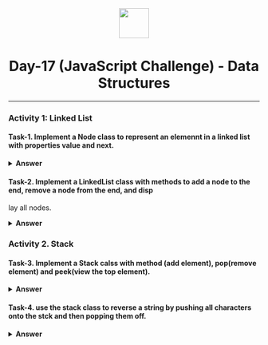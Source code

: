 <div align="center">
  <img height="60" src="https://img.icons8.com/color/344/javascript.png">
  <h1>Day-17 (JavaScript Challenge) - Data Structures</h1>
</div>

---

### Activity 1: Linked List

#### Task-1. Implement a Node class to represent an elemennt in a linked list with properties value and next. 

<details><summary><b>Answer</b></summary>
<p>

```javascript
class Node {
    constructor(value) {
        this.value = value;  // The data for this node
        this.next = null;    // A pointer to the next node in the list, initially null
    }
}

// Example usage:
const firstNode = new Node(10);
const secondNode = new Node(20);

firstNode.next = secondNode; // Link the first node to the second node

console.log(firstNode.value); // Output: 10
console.log(firstNode.next.value); // Output: 20


```

</p>
</details>

#### Task-2. Implement a LinkedList class with methods to add a node to the end, remove a node from the end, and disp
lay all nodes.

<details><summary><b>Answer</b></summary>
<p>

```javascript
class Node {
    constructor(value) {
        this.value = value;
        this.next = null;
    }
}

class LinkedList {
    constructor() {
        this.head = null;
    }

    addNodeToEnd(value) {
        const newNode = new Node(value);
        if (this.head === null) {
            this.head = newNode;
        } else {
            let current = this.head;
            while (current.next !== null) {
                current = current.next;
            }
            current.next = newNode;
        }
    }

    removeNodeFromEnd() {
        if (this.head === null) {
            console.log("List is empty.");
            return;
        }

        if (this.head.next === null) {
            this.head = null;
            return;
        }

        let current = this.head;
        while (current.next.next !== null) {
            current = current.next;
        }
        current.next = null;
    }

    displayNodes() {
        let current = this.head;
        while (current !== null) {
            process.stdout.write(current.value + " -> ");
            current = current.next;
        }
        console.log("None");
    }
}

// Example usage
const ll = new LinkedList();
ll.addNodeToEnd(10);
ll.addNodeToEnd(20);
ll.addNodeToEnd(30);

console.log("Linked List after adding nodes:");
ll.displayNodes();

ll.removeNodeFromEnd();
console.log("Linked List after removing a node from the end:");
ll.displayNodes();

```

</p>
</details>

### Activity 2. Stack

#### Task-3. Implement a Stack calss with method (add element), pop(remove element) and peek(view the top element).

<details><summary><b>Answer</b></summary>
<p>

```javascript
class Stack {
  constructor() {
    this.items = [];
  }

  // Method to add an element to the stack
  add(element) {
    this.items.push(element);
  }

  // Method to remove the top element from the stack
  pop() {
    if (this.isEmpty()) {
      throw new Error('Stack is empty');
    }
    return this.items.pop();
  }

  // Method to view the top element of the stack
  peek() {
    if (this.isEmpty()) {
      throw new Error('Stack is empty');
    }
    return this.items[this.items.length - 1];
  }

  // Helper method to check if the stack is empty
  isEmpty() {
    return this.items.length === 0;
  }

  // Helper method to get the size of the stack
  size() {
    return this.items.length;
  }
}

// Example usage:
const stack = new Stack();
stack.add(10);
stack.add(20);
stack.add(30);

console.log(stack.peek()); // Output: 30
console.log(stack.pop());  // Output: 30
console.log(stack.peek()); // Output: 20
console.log(stack.size()); // Output: 2

```

</p>
</details>

#### Task-4. use the stack class to reverse a string by pushing all characters onto the stck and then popping them off.

<details><summary><b>Answer</b></summary>
<p>

```javascript
class Stack {
    constructor() {
        this.items = [];
    }

    push(element) {
        this.items.push(element);
    }

    pop() {
        if (this.isEmpty()) {
            return "Stack is empty";
        }
        return this.items.pop();
    }

    peek() {
        if (this.isEmpty()) {
            return "Stack is empty";
        }
        return this.items[this.items.length - 1];
    }

    isEmpty() {
        return this.items.length === 0;
    }

    size() {
        return this.items.length;
    }

    printStack() {
        return this.items.toString();
    }
}

function reverseString(str) {
    const stack = new Stack();

    // Push all characters of the string onto the stack
    for (let i = 0; i < str.length; i++) {
        stack.push(str[i]);
    }

    let reversedStr = '';

    // Pop all characters from the stack to reverse the string
    while (!stack.isEmpty()) {
        reversedStr += stack.pop();
    }

    return reversedStr;
}

// Example usage
const originalString = "Hello, World!";
const reversedString = reverseString(originalString);
console.log(reversedString); // Output: "!dlroW ,olleH"

```

</p>
</details>